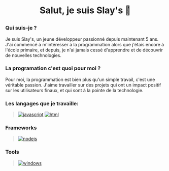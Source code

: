 # <p align="center">Salut, je suis Slay's 👋</p>

### Qui suis-je ?

Je suis Slay's, un jeune développeur passionné depuis maintenant 5 ans. J'ai commencé à m'intéresser à la programmation alors que j'étais encore à l'école primaire, et depuis, je n'ai jamais cessé d'apprendre et de découvrir de nouvelles technologies.

### La programation c'est quoi pour moi ?

Pour moi, la programmation est bien plus qu'un simple travail, c'est une véritable passion. J'aime travailler sur des projets qui ont un impact positif sur les utilisateurs finaux, et qui sont à la pointe de la technologie.

### Les langages que je travaille:

> [![javascript](https://img.shields.io/badge/JavaScript-323330?style=for-the-badge&logo=javascript&logoColor=F7DF1E)](https://www.javascript.com)
> [![html](https://img.shields.io/badge/HTML-323330?style=for-the-badge&logo=linux&logoColor=F7DF1E)](https://www.javascript.com)

> 
### Frameworks
> [![nodejs](https://img.shields.io/badge/Node.js-43853D?style=for-the-badge&logo=node.js&logoColor=white)](https://nodejs.org)
>
### Tools
> [![windows](https://img.shields.io/badge/Windows_10-0078D6?style=for-the-badge&logo=windows&logoColor=white)](https://www.microsoft.com/en-us/windows)
